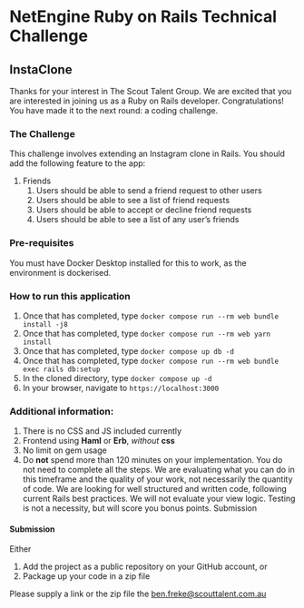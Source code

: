 # NetEngine Ruby on Rails Technical Challenge

## InstaClone

Thanks for your interest in The Scout Talent Group. We are excited that you are interested in joining us as a Ruby on Rails developer.
Congratulations! You have made it to the next round: a coding challenge.

### The Challenge

This challenge involves extending an Instagram clone in Rails. You should add the following feature to the app:

1. Friends
   1. Users should be able to send a friend request to other users
   2. Users should be able to see a list of friend requests
   3. Users should be able to accept or decline friend requests
   4. Users should be able to see a list of any user’s friends

### Pre-requisites

You must have Docker Desktop installed for this to work, as the environment is dockerised.

### How to run this application

1. Once that has completed, type `docker compose run --rm web bundle install -j8`
1. Once that has completed, type `docker compose run --rm web yarn install`
1. Once that has completed, type `docker compose up db -d`
1. Once that has completed, type `docker compose run --rm web bundle exec rails db:setup`
1. In the cloned directory, type `docker compose up -d`
1. In your browser, navigate to `https://localhost:3000`

### Additional information:
1. There is no CSS and JS included currently
1. Frontend using **Haml** or **Erb**, _without_ **css**
1. No limit on gem usage
1. Do **not** spend more than 120 minutes on your implementation. You do not need to complete all the steps. We are evaluating what you can do in this timeframe and the quality of your work, not necessarily the quantity of code.
   We are looking for well structured and written code, following current Rails best practices. We will not evaluate your view logic. Testing is not a necessity, but will score you bonus points.
   Submission
   
#### Submission
Either
1. Add the project as a public repository on your GitHub account, or
1. Package up your code in a zip file

Please supply a link or the zip file the ben.freke@scouttalent.com.au
